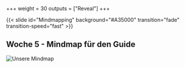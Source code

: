 +++
weight = 30
outputs = ["Reveal"]
+++

{{< slide id="Mindmapping" background="#A35000" transition="fade" transition-speed="fast" >}}

## Woche 5 - Mindmap für den Guide

![Unsere Mindmap](./mindmap.png)
